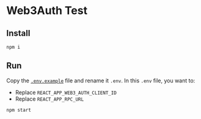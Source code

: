 # Web3Auth Test

## Install

```shell
npm i
```

## Run

Copy the [`.env.example`](https://github.com/ATO-nft/ato/blob/main/.env.example) file and rename it `.env`. In this `.env` file, you want to:

- Replace `REACT_APP_WEB3_AUTH_CLIENT_ID`
- Replace `REACT_APP_RPC_URL`

```shell
npm start
```
